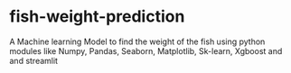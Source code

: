 # fish-weight-prediction
A Machine learning Model to find the weight of the fish using python modules like Numpy, Pandas, Seaborn, Matplotlib, Sk-learn, Xgboost and 
and streamlit
